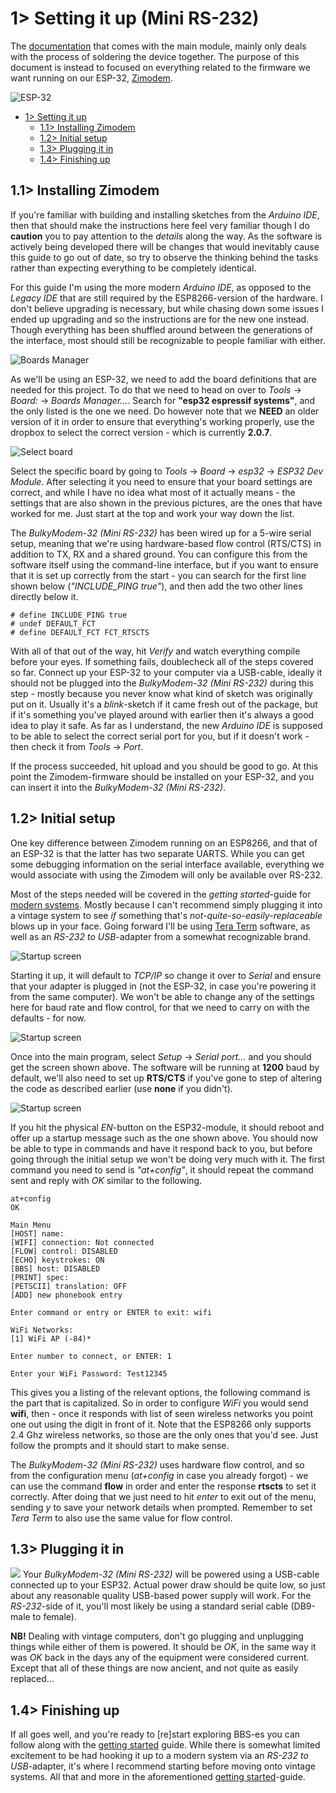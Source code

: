 # 1> Setting it up (Mini RS-232)
The [documentation](https://github.com/tebl/BulkyModem/tree/main/BulkyModem-32%20Mini) that comes with the main module, mainly only deals with the process of soldering the device together. The purpose of this document is instead to focused on everything related to the firmware we want running on our ESP-32, [Zimodem](https://github.com/bozimmerman/Zimodem).

![ESP-32](https://raw.githubusercontent.com/tebl/BulkyModem/main/gallery/setup_esp32.jpg)

- [1> Setting it up](#1-setting-it-up)
  - [1.1> Installing Zimodem](#11-installing-zimodem)
  - [1.2> Initial setup](#12-initial-setup)
  - [1.3> Plugging it in](#13-plugging-it-in)
  - [1.4> Finishing up](#14-finishing-up)

## 1.1> Installing Zimodem
If you're familiar with building and installing sketches from the *Arduino IDE*, then that should make the instructions here feel very familiar though I do **caution** you to pay attention to the *details* along the way. As the software is actively being developed there will be changes that would inevitably cause this guide to go out of date, so try to observe the thinking behind the tasks rather than expecting everything to be completely identical.

For this guide I'm using the more modern *Arduino IDE*, as opposed to the *Legacy IDE* that are still required by the ESP8266-version of the hardware. I don't believe upgrading is necessary, but while chasing down some issues I ended up upgrading and so the instructions are for the new one instead. Though everything has been shuffled around between the generations of the interface, most should still be recognizable to people familiar with either.

![Boards Manager](https://raw.githubusercontent.com/tebl/BulkyModem/main/gallery/arduino_esp32_boards.png)

As we'll be using an ESP-32, we need to add the board definitions that are needed for this project. To do that we need to head on over to *Tools* &rarr; *Board: <selected board name>* &rarr; *Boards Manager...*. Search for **"esp32 espressif systems"**, and the only listed is the one we need. Do however note that we **NEED** an older version of it in order to ensure that everything's working properly, use the dropbox to select the correct version - which is currently **2.0.7**.

![Select board](https://raw.githubusercontent.com/tebl/BulkyModem/main/gallery/arduino_esp32_select.png)

Select the specific board by going to *Tools* &rarr; *Board <selected board name>* &rarr; *esp32* &rarr; *ESP32 Dev Module*. After selecting it you need to ensure that your board settings are correct, and while I have no idea what most of it actually means - the settings that are also shown in the previous pictures, are the ones that have worked for me. Just start at the top and work your way down the list.

The *BulkyModem-32 (Mini RS-232)* has been wired up for a 5-wire serial setup, meaning that we're using hardware-based flow control (RTS/CTS) in addition to TX, RX and a shared ground. You can configure this from the software itself using the command-line interface, but if you want to ensure that it is set up correctly from the start - you can search for the first line shown below (*"INCLUDE_PING true"*), and then add the two other lines directly below it.

```
# define INCLUDE_PING true
# undef DEFAULT_FCT
# define DEFAULT_FCT FCT_RTSCTS
```

With all of that out of the way, hit *Verify* and watch everything compile before your eyes. If something fails, doublecheck all of the steps covered so far. Connect up your ESP-32 to your computer via a USB-cable, ideally it should not be plugged into the *BulkyModem-32 (Mini RS-232)* during this step - mostly because you never know what kind of sketch was originally put on it. Usually it's a *blink*-sketch if it came fresh out of the package, but if it's something you've played around with earlier then it's always a good idea to play it safe. As far as I understand, the new *Arduino IDE* is supposed to be able to select the correct serial port for you, but if it doesn't work - then check it from *Tools* &rarr; *Port*.

If the process succeeded, hit upload and you should be good to go. At this point the Zimodem-firmware should be installed on your ESP-32, and you can insert it into the *BulkyModem-32 (Mini RS-232)*.

## 1.2> Initial setup
One key difference between Zimodem running on an ESP8266, and that of an ESP-32 is that the latter has two separate UARTS. While you can get some debugging information on the serial interface available, everything we would associate with using the Zimodem will only be available over RS-232.

Most of the steps needed will be covered in the *getting started*-guide for [modern systems](https://github.com/tebl/BulkyModem/blob/main/documentation/getting_started_modern.md). Mostly because I can't recommend simply plugging it into a vintage system to see *if* something that's *not-quite-so-easily-replaceable* blows up in your face. Going forward I'll be using [Tera Term](https://teratermproject.github.io/index-en.html) software, as well as an *RS-232 to USB*-adapter from a somewhat recognizable brand.

![Startup screen](https://raw.githubusercontent.com/tebl/BulkyModem/main/gallery/tera_term_startup.png)

Starting it up, it will default to *TCP/IP* so change it over to *Serial* and ensure that your adapter is plugged in (not the ESP-32, in case you're powering it from the same computer). We won't be able to change any of the settings here for baud rate and flow control, for that we need to carry on with the defaults - for now.

![Startup screen](https://raw.githubusercontent.com/tebl/BulkyModem/main/gallery/tera_term_1200_none.png)

Once into the main program, select *Setup* &rarr; *Serial port...* and you should get the screen shown above. The software will be running at **1200** baud by default, we'll also need to set up **RTS/CTS** if you've gone to step of altering the code as described earlier (use **none** if you didn't).

![Startup screen](https://raw.githubusercontent.com/tebl/BulkyModem/main/gallery/tera_term_setup_003.png)

If you hit the physical *EN*-button on the ESP32-module, it should reboot and offer up a startup message such as the one shown above. You should now be able to type in commands and have it respond back to you, but before going through the initial setup we won't be doing very much with it. The first command you need to send is *"at+config"*, it should repeat the command sent and reply with *OK* similar to the following. 

```
at+config
OK
 
Main Menu
[HOST] name: 
[WIFI] connection: Not connected
[FLOW] control: DISABLED
[ECHO] keystrokes: ON
[BBS] host: DISABLED
[PRINT] spec: 
[PETSCII] translation: OFF
[ADD] new phonebook entry
 
Enter command or entry or ENTER to exit: wifi

WiFi Networks:
[1] WiFi AP (-84)*

Enter number to connect, or ENTER: 1

Enter your WiFi Password: Test12345
```

This gives you a listing of the relevant options, the following command is the part that is capitalized. So in order to configure *WiFi* you would send **wifi**, then - once it responds with list of seen wireless networks you point one out using the digit in front of it. Note that the ESP8266 only supports 2.4 Ghz wireless networks, so those are the only ones that you'd see. Just follow the prompts and it should start to make sense.

The *BulkyModem-32 (Mini RS-232)* uses hardware flow control, and so from the configuration menu (*at+config* in case you already forgot) - we can use the command **flow** in order and enter the response **rtscts** to set it correctly. After doing that we just need to hit *enter* to exit out of the menu, sending *y* to save your network details when prompted. Remember to set *Tera Term* to also use the same value for flow control.

## 1.3> Plugging it in
![](https://raw.githubusercontent.com/tebl/BulkyModem/main/gallery/build/mini32_rs232/016.jpg)
Your *BulkyModem-32 (Mini RS-232)* will be powered using a USB-cable connected up to your ESP32. Actual power draw should be quite low, so just about any reasonable quality USB-based power supply will work. For the *RS-232*-side of it, you'll most likely be using a standard serial cable (DB9-male to female).

**NB!** Dealing with vintage computers, don't go plugging and unplugging things while either of them is powered. It should be *OK*, in the same way it was *OK* back in the days any of the equipment were considered current. Except that all of these things are now ancient, and not quite as easily replaced...

## 1.4> Finishing up
If all goes well, and you're ready to [re]start exploring BBS-es you can follow along with the [getting started](https://github.com/tebl/BulkyModem/blob/main/documentation/getting_started.md) guide. While there is somewhat limited excitement to be had hooking it up to a modern system via an *RS-232 to USB*-adapter, it's where I recommend starting before moving onto vintage systems. All that and more in the aforementioned [getting started](https://github.com/tebl/BulkyModem/blob/main/documentation/getting_started.md)-guide.
